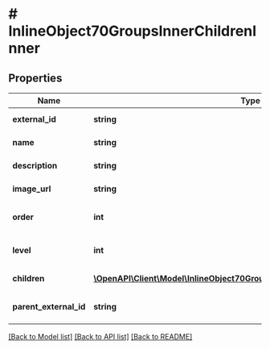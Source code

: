 # # InlineObject70GroupsInnerChildrenInner

## Properties

Name | Type | Description | Notes
------------ | ------------- | ------------- | -------------
**external_id** | **string** | External group ID. | [optional]
**name** | **string** | Group name. | [optional]
**description** | **string** | Group description. | [optional]
**image_url** | **string** | Group image URL. | [optional]
**order** | **int** | Defines arrangement order. | [optional]
**level** | **int** | Group nesting level. | [optional]
**children** | [**\OpenAPI\Client\Model\InlineObject70GroupsInnerChildrenInnerChildrenInner[]**](InlineObject70GroupsInnerChildrenInnerChildrenInner.md) | Child groups. | [optional]
**parent_external_id** | **string** | Parent external group ID. | [optional]

[[Back to Model list]](../../README.md#models) [[Back to API list]](../../README.md#endpoints) [[Back to README]](../../README.md)

